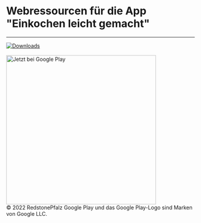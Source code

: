 # Webressourcen für die App "Einkochen leicht gemacht"

------------------------------------

[![Downloads](https://img.shields.io/badge/Downloads-400+-default.svg)](https://play.google.com/store/apps/details?id=de.redstonepfalz.einkochen)
<br><br>
<a href='https://play.google.com/store/apps/details?id=de.redstonepfalz.einkochen&utm_source=elg-web-github&utm_campaign=github&pcampaignid=pcampaignidMKT-Other-global-all-co-prtnr-py-PartBadge-Mar2515-1'><img alt='Jetzt bei Google Play' width="400" src='https://play.google.com/intl/en_us/badges/static/images/badges/de_badge_web_generic.png'/></a>
<br>
&copy; 2022 RedstonePfalz
Google Play und das Google Play-Logo sind Marken von Google LLC.
